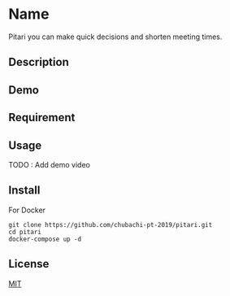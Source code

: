 Name
====

Pitari you can make quick decisions and shorten meeting times.

## Description

## Demo

## Requirement

## Usage

TODO : Add demo video


## Install

For Docker

```
git clone https://github.com/chubachi-pt-2019/pitari.git
cd pitari
docker-compose up -d
```

## License

[MIT](https://github.com/tcnksm/tool/blob/master/LICENCE)
